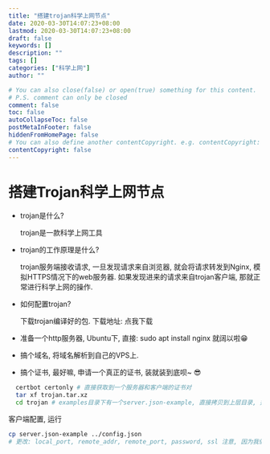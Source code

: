 ```yaml
---
title: "搭建trojan科学上网节点"
date: 2020-03-30T14:07:23+08:00
lastmod: 2020-03-30T14:07:23+08:00
draft: false
keywords: []
description: ""
tags: []
categories: ["科学上网"]
author: ""

# You can also close(false) or open(true) something for this content.
# P.S. comment can only be closed
comment: false
toc: false
autoCollapseToc: false
postMetaInFooter: false
hiddenFromHomePage: false
# You can also define another contentCopyright. e.g. contentCopyright: "This is another copyright."
contentCopyright: false
---
```

<!--more-->
# 搭建Trojan科学上网节点
+ trojan是什么?

  trojan是一款科学上网工具

+ trojan的工作原理是什么?

  trojan服务端接收请求, 一旦发现请求来自浏览器, 就会将请求转发到Nginx, 模拟HTTPS情况下的web服务器. 如果发现进来的请求来自trojan客户端, 那就正常进行科学上网的操作.

+ 如何配置trojan?

  下载trojan编译好的包. 下载地址: 点我下载

* 准备一个http服务器, Ubuntu下, 直接: sudo apt install nginx 就阔以啦😁

* 搞个域名, 将域名解析到自己的VPS上.

* 搞个证书, 最好嘛, 申请一个真正的证书, 装就装到底呗~ 😎

```bash
  certbot certonly # 直接获取到一个服务器和客户端的证书对
  tar xf trojan.tar.xz
  cd trojan # examples目录下有一个server.json-example, 直接拷贝到上层目录, 并且改名为: config.json 一般只需要更改password字段和ssl字段就阔以了
```

客户端配置, 运行

```bash
cp server.json-example ../config.json
# 更改: local_port, remote_addr, remote_port, password, ssl 注意, 因为我们都使用的是真正的证书, 所以, ssl项里面, "verify": true, "verify_hostname": true, 真正的证书, 真正的域名, 都填true
```